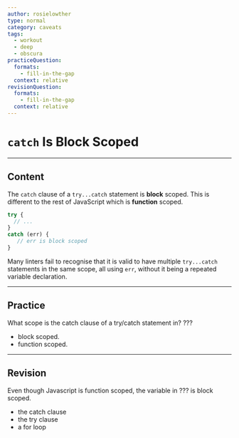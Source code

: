 ```yaml
---
author: rosielowther
type: normal
category: caveats
tags:
  - workout
  - deep
  - obscura
practiceQuestion:
  formats:
    - fill-in-the-gap
  context: relative
revisionQuestion:
  formats:
    - fill-in-the-gap
  context: relative
---
```


# `catch` Is Block Scoped


---

## Content

The `catch` clause of a `try...catch` statement is **block** scoped. This is different to the rest of JavaScript which is **function** scoped.  

```javascript
try {
  // ...
}
catch (err) {
   // err is block scoped
}
```

Many linters fail to recognise that it is valid to have multiple  `try...catch` statements in the same scope, all using `err`, without it being a repeated variable declaration.


---

## Practice

What scope is the catch clause of a try/catch statement in? ???

- block scoped.
- function scoped.


---

## Revision

Even though Javascript is function scoped, the variable in ??? is block scoped.

- the catch clause
- the try clause
- a for loop
 
